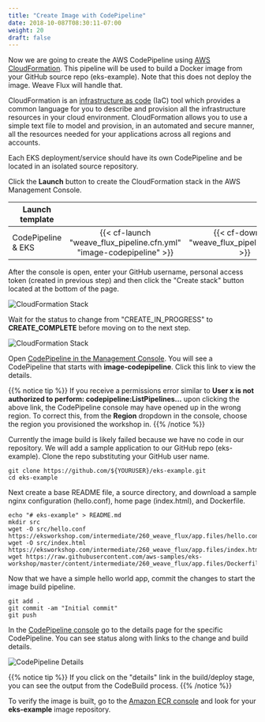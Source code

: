 ```yaml
---
title: "Create Image with CodePipeline"
date: 2018-10-087T08:30:11-07:00
weight: 20
draft: false
---
```


Now we are going to create the AWS CodePipeline using [AWS CloudFormation](https://aws.amazon.com/cloudformation/).  This pipeline will be used to build a Docker image from your GitHub source repo (eks-example).  Note that this does not deploy the image.  Weave Flux will handle that.  

CloudFormation is an [infrastructure as code](https://en.wikipedia.org/wiki/Infrastructure_as_Code) (IaC) tool which
provides a common language for you to describe and provision all the infrastructure resources in your cloud environment.
CloudFormation allows you to use a simple text file to model and provision, in an automated and secure manner, all the
resources needed for your applications across all regions and accounts.

Each EKS deployment/service should have its own CodePipeline and be located in an isolated source repository.  

Click the **Launch** button to create the CloudFormation stack in the AWS Management Console.

| Launch template |  |  |
| ------ |:------:|:--------:|
| CodePipeline & EKS |  {{< cf-launch "weave_flux_pipeline.cfn.yml" "image-codepipeline" >}} | {{< cf-download "weave_flux_pipeline.cfn.yml" >}}  |

After the console is open, enter your GitHub username, personal access token (created in previous step) and then click the "Create stack" button located at the bottom of the page.

![CloudFormation Stack](/images/weave_flux/cloudformation_stack.png)

Wait for the status to change from "CREATE_IN_PROGRESS" to **CREATE_COMPLETE** before moving on to the next step.

![CloudFormation Stack](/images/weave_flux/cloudformation_stack_creating.png)

Open [CodePipeline in the Management Console](https://console.aws.amazon.com/codesuite/codepipeline/pipelines). You will see a CodePipeline that starts with **image-codepipeline**.
Click this link to view the details.

{{% notice tip %}}
If you receive a permissions error similar to **User x is not authorized to perform: codepipeline:ListPipelines...** upon clicking the above link, the CodePipeline console may have opened up in the wrong region.  To correct this, from the **Region** dropdown in the console, choose the region you provisioned the workshop in. 
{{% /notice %}}

Currently the image build is likely failed because we have no code in our repository.  We will add a sample application to our GitHub repo (eks-example).  Clone the repo substituting your GitHub user name.  

```
git clone https://github.com/${YOURUSER}/eks-example.git
cd eks-example
```

Next create a base README file, a source directory, and download a sample nginx configuration (hello.conf), home page (index.html), and Dockerfile. 

```
echo "# eks-example" > README.md
mkdir src
wget -O src/hello.conf https://eksworkshop.com/intermediate/260_weave_flux/app.files/hello.conf
wget -O src/index.html https://eksworkshop.com/intermediate/260_weave_flux/app.files/index.html
wget https://raw.githubusercontent.com/aws-samples/eks-workshop/master/content/intermediate/260_weave_flux/app.files/Dockerfile
```

Now that we have a simple hello world app, commit the changes to start the image build pipeline.  

```
git add .
git commit -am "Initial commit"
git push 
```

In the [CodePipeline console](https://console.aws.amazon.com/codesuite/codepipeline/pipelines) go to the details page for the specific CodePipeline.  You can see status along with links to the change and build details. 

![CodePipeline Details](/images/weave_flux/codepipeline_details.png)

{{% notice tip %}}
If you click on the "details" link in the build/deploy stage, you can see the output from the CodeBuild process.
{{% /notice %}}

To verify the image is built, go to the [Amazon ECR console](https://console.aws.amazon.com/ecr/repositories) and look for your **eks-example** image repository.  

